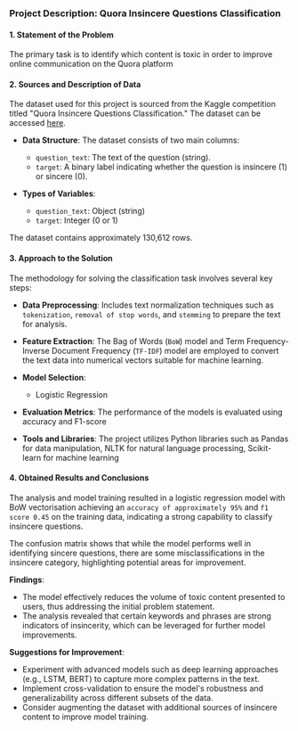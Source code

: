 ### Project Description: Quora Insincere Questions Classification

#### 1. Statement of the Problem
The primary task is to identify which content is toxic in order to improve online communication on the Quora platform

#### 2. Sources and Description of Data
The dataset used for this project is sourced from the Kaggle competition titled "Quora Insincere Questions Classification." The dataset can be accessed [here](https://www.kaggle.com/c/quora-insincere-questions-classification).

- **Data Structure**: The dataset consists of two main columns:
  - `question_text`: The text of the question (string).
  - `target`: A binary label indicating whether the question is insincere (1) or sincere (0).

- **Types of Variables**:
  - `question_text`: Object (string)
  - `target`: Integer (0 or 1)

The dataset contains approximately 130,612 rows.


#### 3. Approach to the Solution
The methodology for solving the classification task involves several key steps:

- **Data Preprocessing**: Includes text normalization techniques such as `tokenization`, `removal of stop words`, and `stemming` to prepare the text for analysis.
  
- **Feature Extraction**: The Bag of Words (`BoW`) model and Term Frequency-Inverse Document Frequency (`TF-IDF`) model are employed to convert the text data into numerical vectors suitable for machine learning.

- **Model Selection**: 
  - Logistic Regression

- **Evaluation Metrics**: The performance of the models is evaluated using accuracy and F1-score

- **Tools and Libraries**: The project utilizes Python libraries such as Pandas for data manipulation, NLTK for natural language processing, Scikit-learn for machine learning

#### 4. Obtained Results and Conclusions
The analysis and model training resulted in a logistic regression model with BoW vectorisation achieving an `accuracy of approximately 95%` and `f1 score 0.45` on the training data, indicating a strong capability to classify insincere questions. 

The confusion matrix shows that while the model performs well in identifying sincere questions, there are some misclassifications in the insincere category, highlighting potential areas for improvement.

**Findings**:
- The model effectively reduces the volume of toxic content presented to users, thus addressing the initial problem statement.
- The analysis revealed that certain keywords and phrases are strong indicators of insincerity, which can be leveraged for further model improvements.

**Suggestions for Improvement**:
- Experiment with advanced models such as deep learning approaches (e.g., LSTM, BERT) to capture more complex patterns in the text.
- Implement cross-validation to ensure the model's robustness and generalizability across different subsets of the data.
- Consider augmenting the dataset with additional sources of insincere content to improve model training.
